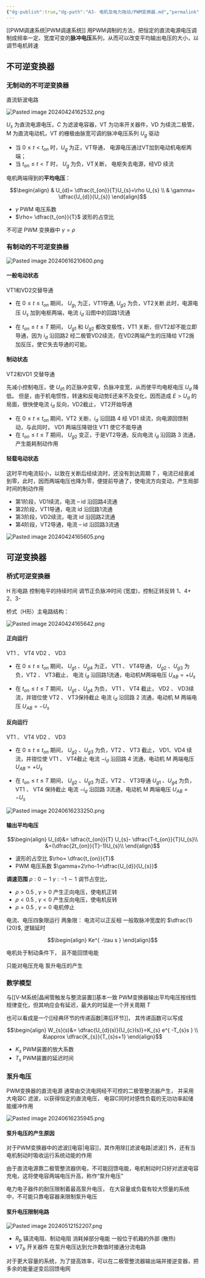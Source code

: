 ```yaml
---
{"dg-publish":true,"dg-path":"A3- 电机及电力拖动/PWM变换器.md","permalink":"/A3- 电机及电力拖动/PWM变换器/","dgPassFrontmatter":true,"noteIcon":"","created":"2025-08-02T10:36:28.429+08:00","updated":"2025-08-02T10:36:28.429+08:00"}
---
```


[[PWM调速系统\|PWM调速系统]]
用PWM调制的方法，把恒定的直流电源电压调制成频率一定、宽度可变的**脉冲电压**系列，从而可以改变平均输出电压的大小，以调节电机转速
## 不可逆变换器
### 无制动的不可逆变换器
直流斩波电路

![Pasted image 20240424162532.png](/img/user/Photo%20Resources/Pasted%20image%2020240424162532.png)

$U_{s}$ 为直流电源电压，$C$ 为滤波电容器，VT 为功率开关器件，VD 为续流二极管，M 为直流电动机，VT 的栅极由脉宽可调的脉冲电压系列 $U_{g}$ 驱动

- 当 $0\leq t<t_{on}$ 时，$U_{g}$ 为正，VT导通，
	电源电压通过VT加到电动机电枢两端； 
- 当 $t_{on} ≤ t < T$ 时， $U_{g}$ 为负，VT关断，
	电枢失去电源，经VD 续流

电机两端得到的**平均电压**：

$$\begin{align}
 & U_{d}= \dfrac{t_{on}}{T}U_{s}=\rho U_{s} \\
 & \gamma= \dfrac{U_{d}}{U_{s}}
\end{align}$$

- $\gamma$    PWM 电压系数
- $\rho= \dfrac{t_{on}}{T}$ 波形的占空比

不可逆 PWM 变换器中 $\gamma=\rho$

### 有制动的不可逆变换器
 
![Pasted image 20240616210600.png](/img/user/Photo%20Resources/Pasted%20image%2020240616210600.png)
#### 一般电动状态
VT1和VD2交替导通

- 在 $0\leq t\leq t_{on}$ 期间，
	$U_{g_{1}}$ 为正，VT1导通, $U_{g{2}}$ 为负，VT2关断
	此时，电源电压 $U_{s}$ 加到电枢两端，电流 $i_{d}$ 沿图中的回路1流通

- 在 $t_{on}\leq t\leq T$ 期间，
	$U_{g1}$ 和 $U_{g2}$ 都改变极性，VT1 关断，但VT2却不能立即导通，因为 $i_{d}$ 沿回路2 经二极管VD2续流，在VD2两端产生的压降给 VT2施加反压，使它失去导通的可能。

#### 制动状态
VT2和VD1 交替导通

先减小控制电压，使 $U_{ d 1}$ 的正脉冲变窄，负脉冲变宽，从而使平均电枢电压 $U_{d}$ 降低。
但是，由于机电惯性，转速和反电动势E还来不及变化，因而造成 $E > U_{d}$ 的局面，很快使电流 $i_{d}$ 反向，VD2截止， VT2开始导通
- 在 $0\leq t\leq t_{on}$ 期间，VT2 关断，$i_{d}$ 沿回路 4 经 VD1 续流，向电源回馈制动，与此同时， VD1 两端压降钳住 VT1 使它不能导通
- 在 $t_{on}\leq t\leq T$ 期间， $U_{g 2}$ 变正，于是VT2导通，反向电流 $i_{d}$ 沿回路 3 流通，产生能耗制动作用

#### 轻载电动状态
这时平均电流较小，以致在关断后经续流时，还没有到达周期 $T$ ，电流已经衰减到零，此时，因而两端电压也降为零，便提前导通了，使电流方向变动，产生局部时间的制动作用
- 第1阶段，VD1续流，电流 – id 沿回路4流通
- 第2阶段，VT1导通，电流 id 沿回路1流通
- 第3阶段，VD2续流，电流 id 沿回路2流通
- 第4阶段，VT2导通，电流 – id 沿回路3流通

![Pasted image 20240424165605.png](/img/user/Photo%20Resources/Pasted%20image%2020240424165605.png)

## 可逆变换器
### 桥式可逆变换器
H 形电路
控制电平的持续时间
调节正负脉冲时间 (宽度)，控制正转反转
1、4+
2、3-

桥式（H形）主电路结构：

![Pasted image 20240424165642.png](/img/user/Photo%20Resources/Pasted%20image%2020240424165642.png)

#### 正向运行
VT1 、  VT4
VD2 、 VD3
- 在 $0 ≤ t ≤ t_{on}$ 期间，
	$U_{g1}$ 、$U_{g {4}}$ 为正， VT1 、 VT4导通，
	$U_{g {2}}$ 、$U_{g {3}}$ 为负，VT2 、 VT3截止，
	电流 $i_{d}$ 沿回路1流通，电动机M两端电压 $U_{AB} = +U_{s}$ 

- 在 $t_{on} ≤ t ≤ T$ 期间， 
	$U_{g1}$ 、$U_{g {4}}$ 为负， VT1 、 VT4 截止，
	VD2 、 VD3续流，并钳位使 VT2 、 VT3保持截止
	电流 $i_{d}$ 沿回路 2 流通，电动机 M 两端电压 $U_{AB} = -U_{s}$ 

#### 反向运行
VT1 、  VT4
VD2 、 VD3
- 在 $0 ≤ t ≤ t_{on}$ 期间，
	$U_{g {2}}$ 、$U_{g {3}}$ 为负，VT2 、 VT3 截止，
	VD1、VD4 续流，并钳位使 VT1 、 VT4截止
	电流 $-i_{d}$ 沿回路 4 流通，电动机 M 两端电压 $U_{AB} = +U_{s}$ 

- 在 $t_{on} ≤ t ≤ T$ 期间， 
	$U_{g {2}}$ 、$U_{g {3}}$ 为正，VT2 、 VT3导通
	$U_{g1}$ 、$U_{g {4}}$ 为负， VT1 、 VT4 保持截止
	电流 $-i_{d}$ 沿回路 3流通，电动机 M 两端电压 $U_{AB} = -U_{s}$ 


![Pasted image 20240616233250.png](/img/user/Photo%20Resources/Pasted%20image%2020240616233250.png)
#### 输出平均电压
$$\begin{align}
  U_{d}&= \dfrac{t_{on}}{T} U_{s}- \dfrac{T-t_{on}}{T}U_{s}\\
&=(\dfrac{2t_{on}}{T}-1)U_{s}\\
\end{align}$$

- 波形的占空比
	$\rho= \dfrac{t_{on}}{T}$ 
-  PWM 电压系数
	$\gamma=2\rho-1=\dfrac{U_{d}}{U_{s}}$

**调速范围**   $\rho:0\sim 1$   $\gamma :-1\sim 1$
调节占空比，
-  $\rho>0.5$  , $\gamma>0$ 产生正向电压，使电机正转
-  $\rho<0.5$  , $\gamma<0$ 产生反向电压，使电机反转
-  $\rho=0.5$  , $\gamma=0$   电机停止



电流、电压四象限运行
两象限： 电流可以正反相
一般取脉冲宽度的 $\dfrac{1}{20}$, 逻辑延时

$$\begin{align}
Ke^{ -\tau s }
\end{align}$$

电机处于制动条件下，
且不能回馈电能

只能对电压充电
泵升电压的产生

### 数学模型
与[[V-M系统\|晶闸管触发与整流装置]]基本一致
PWM变换器输出平均电压按线性规律变化，但其响应会有延迟，最大的时延是一个开关周期 $T$

也可以看成是一个[[经典环节的传递函数\|滞后环节]]，
其传递函数可以写成

$$\begin{align}
W_{s}(s)&= \dfrac{U_{d}(s)}{U_{c}(s)}=K_{s} e^{ -T_{s}s } \\
&\approx \dfrac{K_{s}}{T_{s}s+1}
\end{align}$$

- $K_{s}$  PWM装置的放大系数
- $T_{s}$   PWM装置的延迟时间

### 泵升电压
PWM变换器的直流电源
	通常由交流电网经不可控的二极管整流器产生，
	并采用大电容C 滤波，以获得恒定的直流电压，
	电容C同时对感性负载的无功功率起储能缓冲作用

![Pasted image 20240616235945.png](/img/user/Photo%20Resources/Pasted%20image%2020240616235945.png)
#### 泵升电压的产生原因
对于PWM变换器中的滤波[[电容\|电容]]，其作用除[[滤波电路\|滤波]] 外，还有当电机制动时吸收运行系统动能的作用

由于直流电源靠二极管整流器供电，不可能回馈电能，电机制动时只好对滤波电容充电，这将使电容两端电压升高，称作“泵升电压”

电力电子器件的耐压限制着最高泵升电压，
在大容量或负载有较大惯量的系统中，不可能只靠电容器来限制泵升电压
#### 泵升电压限制电路
![Pasted image 20240512152207.png](/img/user/Photo%20Resources/Pasted%20image%2020240512152207.png)

- $R_{b}$    镇流电阻、制动电阻
	消耗掉部分电能
	一般位于机箱的外部 (散热)
- $VT_{b}$   开关器件
	在泵升电压达到允许数值时接通分流电路

对于更大容量的系统，为了提高效率，可以在二极管整流器输出端并接逆变器，把多余的能量逆变后回馈电网






